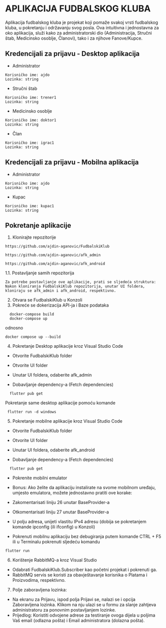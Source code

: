 # APLIKACIJA FUDBALSKOG KLUBA
Aplikacija fudbalskog kluba je projekat koji pomaže svakoj vrsti fudbalskog kluba, u pokretanju i održavanju svog posla. Ova intuitivna i jednostavna za oko aplikacija, služi kako za administratorski dio (Administracija, Stručni štab, Medicinsko osoblje, Članovi), tako i za njihove Fanove/Kupce.

## Kredencijali za prijavu - Desktop aplikacija
- Administrator
```
Korisničko ime: ajdo
Lozinka: string
```
- Stručni štab
```
Korisničko ime: trener1
Lozinka: string
```
- Medicinsko osoblje
```
Korisničko ime: doktor1
Lozinka: string
```
- Član
```
Korisničko ime: igrac1
Lozinka: string
```
## Kredencijali za prijavu - Mobilna aplikacija
- Administrator
```
Korisničko ime: ajdo
Lozinka: string
```
- Kupac
```
Korisničko ime: kupac1
Lozinka: string
```

## Pokretanje aplikacije
1.  Klonirajte repozitorije
```
https://github.com/ajdin-aganovic/FudbalskiKlub
```
```
https://github.com/ajdin-aganovic/afk_admin
```
```
https://github.com/ajdin-aganovic/afk_android
```
1.1. Postavljanje samih repozitorija
```
Za potrebe postavljanje ove aplikacije, prati se sljedeća struktura: Nakon kloniranja FudbalskiKlub repozitorija, unutar UI foldera, kloniraju se afk_admin i afk_android, respektivno.
```
2. Otvara se FudbalskiKlub u Konzoli
3. Pokreće se dokerizacija API-ja i Baze podataka
```
  docker-compose build
  docker-compose up
```
odnosno
```
docker compose up --build
```
4. Pokretanje Desktop aplikacije kroz Visual Studio Code

- Otvorite FudbalskiKlub folder

- Otvorite UI folder

- Unutar UI foldera, odaberite afk_admin

- Dobavljanje dependency-a (Fetch dependencies)
```
  flutter pub get
```
 Pokretanje same desktop aplikacije pomoću komande 
```
 flutter run -d windows
```
 
5. Pokretanje mobilne aplikacije kroz Visual Studio Code

- Otvorite FudbalskiKlub folder

- Otvorite UI folder
  
- Unutar UI foldera, odaberite afk_android
 
- Dobavljanje dependency-a (Fetch dependencies)
```
  flutter pub get
```
- Pokrenite mobilni emulator
- Bonus: Ako želite da aplikaciju instalirate na svome mobilnom uređaju, umjesto emulatora, možete jednostavno pratiti ove korake:
-  Zakomentarisati liniju 26 unutar BaseProvider-a
-  Otkomentarisati liniju 27 unutar BaseProvider-a
-  U polju adresa, unijeti vlastitu IPv4 adresu (dobija se pokretanjem komande ipconfig (ili ifconfig) u Konzoli)

- Pokrenuti mobilnu aplikaciju bez debugiranja putem komande CTRL + F5 ili u Terminalu pokrenuti sljedeću komandu
```
flutter run
```

6. Korištenje RabbitMQ-a kroz Visual Studio
- Odabrati FudbalskiKlub.Subscriber kao početni projekat i pokrenuti ga.
- RabbitMQ servis se koristi za obavještavanje korisnika o Platama i Proizvodima, respektivno.

7. Polje zaboravljena lozinka:
- Na ekranu za Prijavu, ispod polja Prijavi se, nalazi se i opcija Zaboravljena lozinka. Klikom na nju ulazi se u formu za slanje zahtjeva administratoru za ponovnim postavljanjem lozinke.
- Prijedlog: Koristiti odvojene adrese za testiranje ovoga dijela u poljima Vaš email (odlazna pošta) i Email administratora (dolazna pošta).
